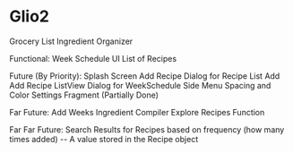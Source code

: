 # Glio2
Grocery List Ingredient Organizer

Functional:
Week Schedule UI
List of Recipes



Future (By Priority):
Splash Screen
Add Recipe Dialog for Recipe List Add
Add Recipe ListView Dialog for WeekSchedule
Side Menu Spacing and Color
Settings Fragment (Partially Done)

Far Future:
Add Weeks Ingredient Compiler
Explore Recipes Function

Far Far Future:
Search Results for Recipes based on frequency (how many times added) -- A value stored in the Recipe object
